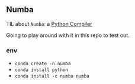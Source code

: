 ## Numba

TIL about `Numba`: a [Python Compiler](https://www.intel.com/content/dam/www/public/us/en/documents/presentation/hol-stan-seibert-accel-python-thr-prof-tun-comp-numba-tut.pdf)

Going to play around with it in this repo to test out.

### env

- `conda create -n numba`
- `conda install python`
- `conda install -c numba numba`